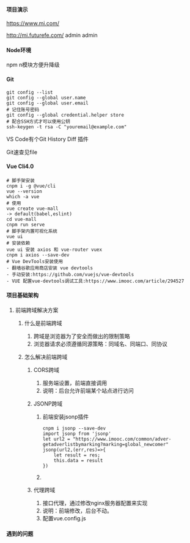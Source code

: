 #### 项目演示

 https://www.mi.com/

 http://mi.futurefe.com/   admin   admin

#### Node环境

npm n模块方便升降级

#### Git

```shell
git config --list
git config --global user.name
git config --global user.email
# 记住账号密码
git config --global credential.helper store
# 配合SSH方式才可以使用公钥
ssh-keygen -t rsa -C "youremail@example.com"
```

VS Code有个Git History Diff 插件

Git速查见file

#### Vue Cli4.0

```shell
# 脚手架安装
cnpm i -g @vue/cli
vue --version
which -a vue
# 使用
vue create vue-mall
-> default(babel,eslint)
cd vue-mall
cnpm run serve
# 脚手架内置可视化系统
vue ui
# 安装依赖
vue ui 安装 axios 和 vue-router vuex
cnpm i axios --save-dev
# Vue DevTools安装使用
- 翻墙谷歌应用商店安装 vue devtools
- 手动安装:https://github.com/vuejs/vue-devtools
- VUE 配置vue-devtools调试工具:https://www.imooc.com/article/294527
```

#### 项目基础架构

1. 前端跨域解决方案

   1. 什么是前端跨域

      1. 跨域是浏览器为了安全而做出的限制策略
      2. 浏览器请求必须遵循同源策略：同域名、同端口、同协议

   2. 怎么解决前端跨域

      1. CORS跨域

         1. 服务端设置，前端直接调用
         2. 说明：后台允许前端某个站点进行访问

      2. JSONP跨域

         1. 前端安装jsonp插件

            ```
            cnpm i jsonp --save-dev
            import jsonp from 'jsonp'
            let url2 = "https://www.imooc.com/common/adver-getadverlistbymarking?marking=global_newcomer"
            jsonp(url2,(err,res)=>{
            	let result = res;
            	this.data = result
            })
            ```

         2. 

      3. 代理跨域

         1. 接口代理，通过修改nginx服务器配置来实现
         2. 说明：前端修改，后台不动。
         3. 配置vue.config.js

#### 遇到的问题

